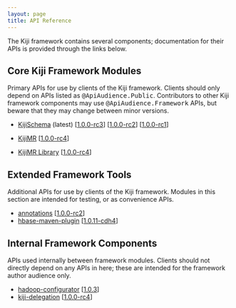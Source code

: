 ```yaml
---
layout: page
title: API Reference
---
```


The Kiji framework contains several components; documentation for their
APIs is provided through the links below.

## Core Kiji Framework Modules

Primary APIs for use by clients of the Kiji framework. Clients should
only depend on APIs listed as <tt>@ApiAudience.Public</tt>. Contributors
to other Kiji framework components may use <tt>@ApiAudience.Framework</tt>
APIs, but beware that they may change between minor versions.


* [KijiSchema](kiji-schema/1.0.0-rc4) (latest) 
  \[[1.0.0-rc3](kiji-schema/1.0.0-rc3)\]
  \[[1.0.0-rc2](kiji-schema/1.0.0-rc2)\]
  \[[1.0.0-rc1](kiji-schema/1.0.0-rc1)\]

* [KijiMR](kiji-mapreduce/1.0.0-rc4)
  \[[1.0.0-rc4](kiji-mapreduce/1.0.0-rc4)\]

* [KijiMR Library](kiji-mapreduce-lib/1.0.0-rc4)
  \[[1.0.0-rc4](kiji-mapreduce-lib/1.0.0-rc4)\]

## Extended Framework Tools
Additional APIs for use by clients of the Kiji framework. Modules in this section
are intended for testing, or as convenience APIs.


<ul>
  <li><a href="annotations/1.0.0-rc4">annotations</a>
      [<a href="annotations/1.0.0-rc4">1.0.0-rc2</a>]
  </li>
  <li><a href="hbase-maven-plugin/1.0.11-cdh4">hbase-maven-plugin</a>
      [<a href="hbase-maven-plugin/1.0.11-cdh4">1.0.11-cdh4</a>]
  </li>
</ul>


## Internal Framework Components
APIs used internally between framework modules. Clients should not directly
depend on any APIs in here; these are intended for the framework author audience
only.

<ul>
  <li><a href="hadoop-configurator/1.0.3">hadoop-configurator</a>
      [<a href="hadoop-configurator/1.0.3">1.0.3</a>]
  </li>
  <li><a href="kiji-delegation/1.0.0-rc4">kiji-delegation</a>
      [<a href="kiji-delegation/1.0.0-rc4">1.0.0-rc4</a>]
  </li>
</ul>
